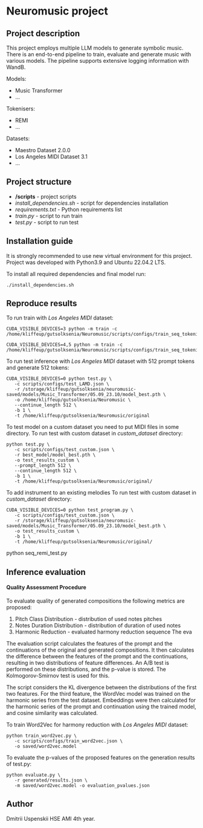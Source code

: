 # Neuromusic project 

## Project description

This project employs multiple LLM models to generate symbolic music. There is an end-to-end pipeline to train, evaluate and generate music with various models. The pipeline supports extensive logging information with WandB.

Models:
- Music Transformer
- ...

Tokenisers:
- REMI
- ...

Datasets:
- Maestro Dataset 2.0.0
- Los Angeles MIDI Dataset 3.1
- ...

## Project structure
- **/scripts** - project scripts
- _install_dependencies.sh_ - script for dependencies installation
- _requirements.txt_ - Python requirements list
- _train.py_ - script to run train
- _test.py_ - script to run test

## Installation guide

It is strongly recommended to use new virtual environment for this project. Project was developed with Python3.9 and Ubuntu 22.04.2 LTS.

To install all required dependencies and final model run:
```shell
./install_dependencies.sh
```

## Reproduce results
To run train with _Los Angeles MIDI_ dataset:
```shell
CUDA_VISIBLE_DEVICES=3 python -m train -c /home/kliffeup/gutsolksenia/Neuromusic/scripts/configs/train_seq_tokenizer.json

CUDA_VISIBLE_DEVICES=4,5 python -m train -c /home/kliffeup/gutsolksenia/Neuromusic/scripts/configs/train_seq_tokenizer.json
```
To run test inference with _Los Angeles MIDI_ dataset with 512 prompt tokens and generate 512 tokens:
```
CUDA_VISIBLE_DEVICES=0 python test.py \
   -c scripts/configs/test_LAMD.json \
   -r /storage/kliffeup/gutsolksenia/neuromusic-saved/models/Music_Transformer/05.09_23.10/model_best.pth \
   -o /home/kliffeup/gutsolksenia/Neuromusic \
   --continue_length 512 \
   -b 1 \
   -t /home/kliffeup/gutsolksenia/Neuromusic/original
```

To test model on a custom dataset you need to put MIDI files in some directory.
To run test with custom dataset in _custom_dataset_ directory:
```
python test.py \
   -c scripts/configs/test_custom.json \
   -r best_model/model_best.pth \
   -o test_results_custom \
   --prompt_length 512 \
   --continue_length 512 \
   -b 1 \
   -t /home/kliffeup/gutsolksenia/Neuromusic/original/
```


To add instrument to an existing melodies
To run test with custom dataset in _custom_dataset_ directory:
```
CUDA_VISIBLE_DEVICES=0 python test_program.py \
   -c scripts/configs/test_custom.json \
   -r /storage/kliffeup/gutsolksenia/neuromusic-saved/models/Music_Transformer/05.09_23.10/model_best.pth \
   -o test_results_custom \
   -b 1 \
   -t /home/kliffeup/gutsolksenia/Neuromusic/original/
```

python seq_remi_test.py 

## Inference evaluation
#### Quality Assessment Procedure
To evaluate quality of generated compositions the following metrics are proposed:
1. Pitch Class Distribution - distribution of used notes pitches
2. Notes Duration Distribution - distribution of duration of used notes
3. Harmonic Reduction - evaluated harmony reduction sequence
The eva

The evaluation script calculates the features of the prompt and the continuations of the original and generated compositions. It then calculates the difference between the features of the prompt and the continuations, resulting in two distributions of feature differences. An A/B test is performed on these distributions, and the p-value is stored. The Kolmogorov-Smirnov test is used for this.

The script considers the KL divergence between the distributions of the first two features. For the third feature, the WordVec model was trained on the harmonic series from the test dataset. Embeddings were then calculated for the harmonic series of the prompt and continuation using the trained model, and cosine similarity was calculated. 

To train Word2Vec for harmony reduction with _Los Angeles MIDI_ dataset:
```
python train_word2vec.py \
   -c scripts/configs/train_word2vec.json \
   -o saved/word2vec.model
```

To evaluate the p-values of the proposed features on the generation results of test.py: 
```
python evaluate.py \
   -r generated/results.json \
   -m saved/word2vec.model -o evaluation_pvalues.json
```

## Author
Dmitrii Uspenskii HSE AMI 4th year.
